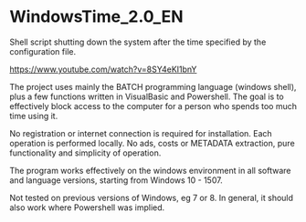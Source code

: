 # WindowsTime_2.0_EN
Shell script shutting down the system after the time specified by the configuration file. 

https://www.youtube.com/watch?v=8SY4eKI1bnY

The project uses mainly the BATCH programming language (windows shell), plus a few functions written in VisualBasic and Powershell. The goal is to effectively block access to the computer for a person who spends too much time using it.

No registration or internet connection is required for installation. Each operation is performed locally. No ads, costs or METADATA extraction, pure functionality and simplicity of operation.

The program works effectively on the windows environment in all software and language versions, starting from Windows 10 - 1507.

Not tested on previous versions of Windows, eg 7 or 8. In general, it should also work where Powershell was implied.
